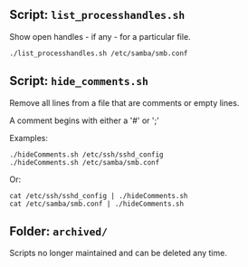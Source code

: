 
## Script: `list_processhandles.sh`
Show open handles - if any - for a particular file.
```
./list_processhandles.sh /etc/samba/smb.conf
```
## Script: `hide_comments.sh`
Remove all lines from a file that are comments or empty lines.

A comment begins with either a '#' or ';'

Examples:
```
./hideComments.sh /etc/ssh/sshd_config
./hideComments.sh /etc/samba/smb.conf
```
Or:
```
cat /etc/ssh/sshd_config | ./hideComments.sh
cat /etc/samba/smb.conf | ./hideComments.sh
```

## Folder: `archived/`
Scripts no longer maintained and can be deleted any time. 
